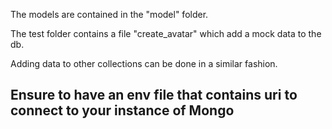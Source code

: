 The models are contained in the "model" folder.

The test folder contains a file "create_avatar" which add a mock data to the db.

Adding data to other collections can be done in a similar fashion.

## Ensure to have an env file that contains uri to connect to your instance of Mongo


